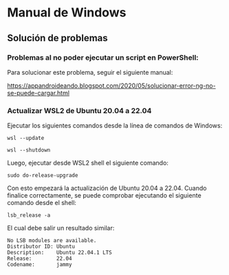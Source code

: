 # Manual de Windows

## Solución de problemas

### Problemas al no poder ejecutar un script en PowerShell:

Para solucionar este problema, seguir el siguiente manual:

https://appandroideando.blogspot.com/2020/05/solucionar-error-ng-no-se-puede-cargar.html


### Actualizar WSL2 de Ubuntu 20.04 a 22.04

Ejecutar los siguientes comandos desde la línea de comandos de Windows:

```shell
wsl --update

wsl --shutdown
```

Luego, ejecutar desde WSL2 shell el siguiente comando:

```shell
sudo do-release-upgrade
```

Con esto empezará la actualización de Ubuntu 20.04 a 22.04. Cuando finalice correctamente, se puede comprobar ejecutando el siguiente comando desde el shell:

```shell
lsb_release -a
```

El cual debe salir un resultado similar:

```
No LSB modules are available.
Distributor ID: Ubuntu
Description:    Ubuntu 22.04.1 LTS
Release:        22.04
Codename:       jammy
```

